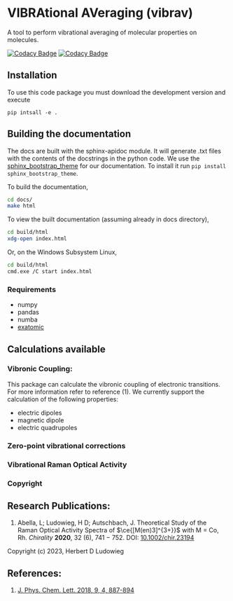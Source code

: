 VIBRAtional AVeraging (vibrav)
==============================

A tool to perform vibrational averaging of molecular properties on molecules.

[![Codacy Badge](https://app.codacy.com/project/badge/Grade/e56e338b3e944e1985b846c9127ed952)](https://www.codacy.com/gh/herbertludowieg/vibrav/dashboard?utm_source=github.com&amp;utm_medium=referral&amp;utm_content=herbertludowieg/vibrav&amp;utm_campaign=Badge_Grade)
[![Codacy Badge](https://app.codacy.com/project/badge/Coverage/e56e338b3e944e1985b846c9127ed952)](https://www.codacy.com/gh/herbertludowieg/vibrav/dashboard?utm_source=github.com&utm_medium=referral&utm_content=herbertludowieg/vibrav&utm_campaign=Badge_Coverage)

## Installation

To use this code package you must download the development version and execute

`pip intsall -e .`

## Building the documentation

The docs are built with the sphinx-apidoc module. It will generate .txt
files with the contents of the docstrings in the python code. We use
the [sphinx_bootstrap_theme](https://github.com/ryan-roemer/sphinx-bootstrap-theme)
for our documentation. To install it run `pip install sphinx_bootstrap_theme`.

To build the documentation,

```bash
cd docs/
make html
```

To view the built documentation (assuming already in docs directory),

```bash
cd build/html
xdg-open index.html
```

Or, on the Windows Subsystem Linux,

```bash
cd build/html
cmd.exe /C start index.html
```

### Requirements

- numpy
- pandas
- numba
- [exatomic](https://github.com/exa-analytics/exatomic)

## Calculations available

### Vibronic Coupling:

This package can calculate the vibronic coupling of electronic transitions. For more information refer 
to reference (1). We currently support the calculation of the following properties:

* electric dipoles
* magnetic dipole
* electric quadrupoles

### Zero-point vibrational corrections

### Vibrational Raman Optical Activity

### Copyright

## Research Publications:

1. Abella, L; Ludowieg, H D; Autschbach, J. Theoretical Study of the Raman Optical Activity Spectra of $\ce{[M(en)3]^{3+}}$ with M = Co, Rh. *Chirality* **2020**, 32 (6), 741 $-$ 752. DOI: [10.1002/chir.23194](https://doi.org/10.1002/chir.23194)

Copyright (c) 2023, Herbert D Ludowieg

## References:

1. [J. Phys. Chem. Lett. 2018, 9, 4, 887-894](https://doi.org/10.1021/acs.jpclett.7b03441)
